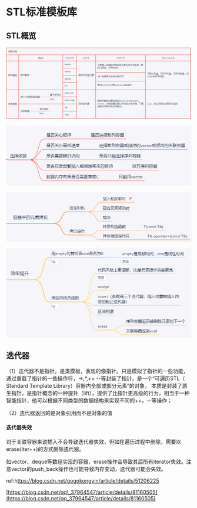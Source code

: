 # STL标准模板库

## STL概览

![](../../.gitbook/assets/image%20%2836%29.png)

![](../../.gitbook/assets/image%20%2873%29.png)

![](../../.gitbook/assets/image%20%2872%29.png)

![](../../.gitbook/assets/image%20%2864%29.png)

## 迭代器

（1）迭代器不是指针，是类模板，表现的像指针。只是模拟了指针的一些功能，通过重载了指针的一些操作符，-&gt;,\*,++ --等封装了指针，是一个“可遍历STL（ Standard Template Library）容器内全部或部分元素”的对象， 本质是封装了原生指针，是指针概念的一种提升（lift），提供了比指针更高级的行为，相当于一种智能指针，他可以根据不同类型的数据结构来实现不同的++，--等操作；

（2）迭代器返回的是对象引用而不是对象的值

#### 迭代器失效

对于关联容器来说插入不会导致迭代器失效，但如在遍历过程中删除，需要以erase\(iter++\)的方式删除迭代器。

如vector、deque等数组实现的容器，erase操作会导致其后所有iterator失效。注意vector的push\_back操作也可能导致内存变动，迭代器可能会失效。

ref:h[ttps://blog.csdn.net/gogokongyin/article/details/51206225](https://blog.csdn.net/gogokongyin/article/details/51206225)

[https://blog.csdn.net/qq\_37964547/article/details/81160505](https://blog.csdn.net/qq_37964547/article/details/81160505)

